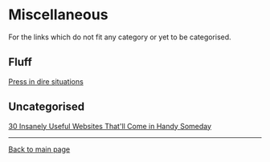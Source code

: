 # Miscellaneous

For the links which do not fit any category or yet to be categorised.

## Fluff

[Press in dire situations](https://theuselessweb.site/nooooooooooooooo/)

## Uncategorised

[30 Insanely Useful Websites That'll Come in Handy Someday](https://www.makeuseof.com/tag/more-useful-websites/)

---

[Back to main page](./README.md)
